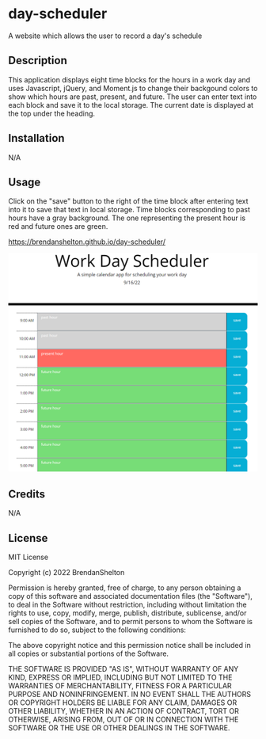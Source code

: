 # day-scheduler
A website which allows the user to record a day's schedule
## Description

This application displays eight time blocks for the hours in a work day and uses Javascript, jQuery, and Moment.js to change their backgound colors to show which hours are past, present, and future. The user can enter text into each block and save it to the local storage. The current date is displayed at the top under the heading.

## Installation

N/A

## Usage

Click on the "save" button to the right of the time block after entering text into it to save that text in local storage. Time blocks corresponding to past hours have a gray background. The one representing the present hour is red and future ones are green.

https://brendanshelton.github.io/day-scheduler/

![screenshot of website](schedulerScreenshot.PNG)

## Credits

N/A

## License

MIT License

Copyright (c) 2022 BrendanShelton

Permission is hereby granted, free of charge, to any person obtaining a copy
of this software and associated documentation files (the "Software"), to deal
in the Software without restriction, including without limitation the rights
to use, copy, modify, merge, publish, distribute, sublicense, and/or sell
copies of the Software, and to permit persons to whom the Software is
furnished to do so, subject to the following conditions:

The above copyright notice and this permission notice shall be included in all
copies or substantial portions of the Software.

THE SOFTWARE IS PROVIDED "AS IS", WITHOUT WARRANTY OF ANY KIND, EXPRESS OR
IMPLIED, INCLUDING BUT NOT LIMITED TO THE WARRANTIES OF MERCHANTABILITY,
FITNESS FOR A PARTICULAR PURPOSE AND NONINFRINGEMENT. IN NO EVENT SHALL THE
AUTHORS OR COPYRIGHT HOLDERS BE LIABLE FOR ANY CLAIM, DAMAGES OR OTHER
LIABILITY, WHETHER IN AN ACTION OF CONTRACT, TORT OR OTHERWISE, ARISING FROM,
OUT OF OR IN CONNECTION WITH THE SOFTWARE OR THE USE OR OTHER DEALINGS IN THE
SOFTWARE.
